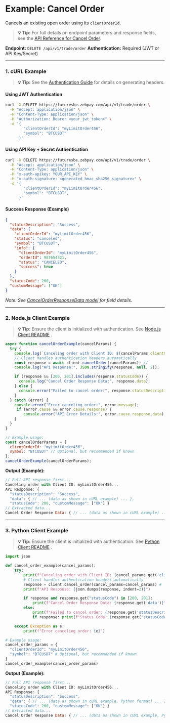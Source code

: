 # Example: Cancel Order

Cancels an existing open order using its `clientOrderId`.

> **💡 Tip:** For full details on endpoint parameters and response fields, see the [API Reference for Cancel Order](../../api-reference/private-endpoints/trade.md#cancel-order).

**Endpoint:** `DELETE /api/v1/trade/order`
**Authentication:** Required (JWT or API Key/Secret)

-----

### 1\. cURL Example

> **💡 Tip:** See the [Authentication Guide](../../api-reference/authentication.md) for details on generating headers.

#### Using JWT Authentication

```bash
curl -X DELETE https://futuresbe.zebpay.com/api/v1/trade/order \
  -H "Accept: application/json" \
  -H "Content-Type: application/json" \
  -H "Authorization: Bearer <your_jwt_token>" \
  -d '{
        "clientOrderId": "myLimitOrder456",
        "symbol": "BTCUSDT"
      }'
```

#### Using API Key + Secret Authentication

```bash
curl -X DELETE https://futuresbe.zebpay.com/api/v1/trade/order \
  -H "Accept: application/json" \
  -H "Content-Type: application/json" \
  -H "x-auth-apikey: YOUR_API_KEY" \
  -H "x-auth-signature: <generated_hmac_sha256_signature>" \
  -d '{
        "clientOrderId": "myLimitOrder456",
        "symbol": "BTCUSDT",
      }'
```

#### Success Response (Example)

```json
{
  "statusDescription": "Success",
  "data": {
    "clientOrderId": "myLimitOrder456",
    "status": "canceled",
    "symbol": "BTCUSDT",
    "info": {
      "clientOrderId": "myLimitOrder456",
      "orderId": 987654321,
      "status": "CANCELED",
      "success": true
    }
  },
  "statusCode": 200,
  "customMessage": ["OK"]
}
```

*Note: See [CancelOrderResponseData model](../../api-reference/data-models.md#cancelorderresponsedata) for field details.*

-----

### 2\. Node.js Client Example

> **💡 Tip:** Ensure the client is initialized with authentication. See [Node.js Client README](../../clients/rest-http/node/README.md) .

```javascript
async function cancelOrderExample(cancelParams) {
  try {
    console.log(`Canceling order with Client ID: ${cancelParams.clientOrderId}...`);
    // Client handles authentication headers automatically
    const response = await client.cancelOrder(cancelParams); //
    console.log("API Response:", JSON.stringify(response, null, 2));

    if (response && [200, 201].includes(response.statusCode)) {
      console.log("Cancel Order Response Data:", response.data);
    } else {
      console.error("Failed to cancel order:", response.statusDescription);
    }
  } catch (error) {
    console.error("Error canceling order:", error.message);
     if (error.cause && error.cause.response) {
        console.error("API Error Details:", error.cause.response.data);
    }
  }
}

// Example usage:
const cancelOrderParams = {
  clientOrderId: "myLimitOrder456",
  symbol: "BTCUSDT" // Optional, but recommended if known
};
cancelOrderExample(cancelOrderParams);
```

**Output (Example):**

```js
// Full API response first...
Canceling order with Client ID: myLimitOrder456...
API Response: {
  "statusDescription": "Success",
  "data": { // ... (data as shown in cURL example) ... },
  "statusCode": 200, "customMessage": ["OK"] }
// Extracted data...
Cancel Order Response Data: { // ... (data as shown in cURL example) ... }
```

-----

### 3\. Python Client Example

> **💡 Tip:** Ensure the client is initialized with authentication. See [Python Client README](../../clients/rest-http/python/README.md) .

```python
import json

def cancel_order_example(cancel_params):
    try:
        print(f"Canceling order with Client ID: {cancel_params.get('clientOrderId')}...")
        # Client handles authentication headers automatically
        response = client.cancel_order(cancel_params=cancel_params) #
        print(f"API Response: {json.dumps(response, indent=2)}")

        if response and response.get("statusCode") in [200, 201]:
            print(f"Cancel Order Response Data: {response.get('data')}")
        else:
            print(f"Failed to cancel order: {response.get('statusDescription')}")
            if response: print(f"Status Code: {response.get('statusCode')}")

    except Exception as e:
        print(f"Error canceling order: {e}")

# Example usage:
cancel_order_params = {
  "clientOrderId": "myLimitOrder456",
  "symbol": "BTCUSDT" # Optional, but recommended if known
}
cancel_order_example(cancel_order_params)
```

**Output (Example):**

```js
// Full API response first...
Canceling order with Client ID: myLimitOrder456...
API Response: {
  "statusDescription": "Success",
  "data": { // ... (data as shown in cURL example, Python format) ... },
  "statusCode": 200, "customMessage": ["OK"] }
// Extracted data...
Cancel Order Response Data: { // ... (data as shown in cURL example, Python format) ... }
```

